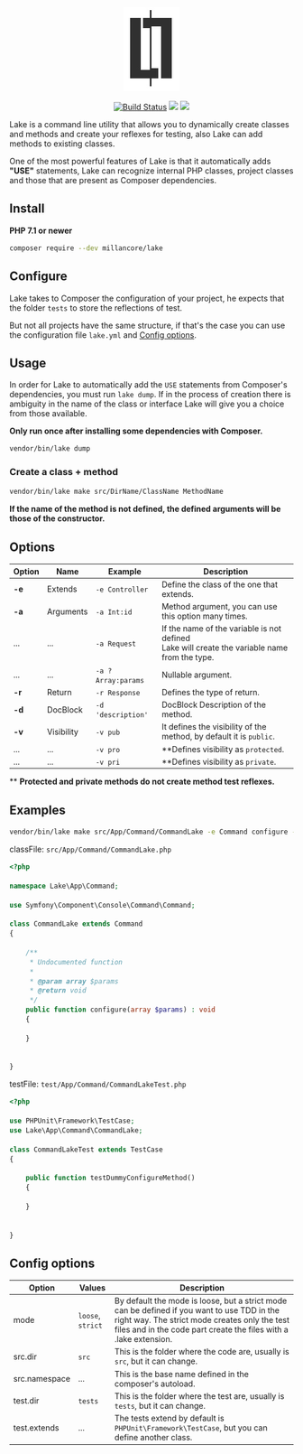 <p align="center"><img src="https://raw.githubusercontent.com/millancore/lake/master/logo.jpg"></p>

<p align="center">
<a href="https://travis-ci.org/millancore/lake?branch=master"><img src="https://travis-ci.org/millancore/lake.svg?branch=master" alt="Build Status"></a>
<a href="https://codeclimate.com/github/millancore/lake/maintainability"><img src="https://api.codeclimate.com/v1/badges/802c342410008cbd8c08/maintainability" /></a>
<a href="https://codeclimate.com/github/millancore/lake/test_coverage"><img src="https://api.codeclimate.com/v1/badges/802c342410008cbd8c08/test_coverage" /></a>
</p>

Lake is a command line utility that allows you to dynamically create classes and methods and create your reflexes for testing, also Lake can add methods to existing classes.

One of the most powerful features of Lake is that it automatically adds **"USE"** statements, Lake can recognize internal PHP classes, project classes and those that are present as Composer dependencies.


## Install  
**PHP 7.1 or newer**
```bash
composer require --dev millancore/lake
```

## Configure

Lake takes to Composer the configuration of your project, he expects that the folder `tests` to store the reflections of test.

But not all projects have the same structure, if that's the case you can use the configuration file `lake.yml` and [Config options](#config-options).


## Usage

In order for Lake to automatically add the `USE` statements from Composer's dependencies, you must run `lake dump`. If in the process of creation there is ambiguity in the name of the class or interface Lake will give you a choice from those available.

**Only run once after installing some dependencies with Composer.**

```bash
vendor/bin/lake dump
```

### Create a class + method

```bash
vendor/bin/lake make src/DirName/ClassName MethodName 
```

**If the name of the method is not defined, the defined arguments will be those of the constructor.** 

## Options


Option | Name   | Example | Description
------ | ------ | ------- | -----------
**-e** | Extends    | `-e Controller` |  Define the class of the one that extends. 
**-a** | Arguments  | `-a Int:id` | Method argument, you can use this option many times.
...    | ...       | `-a Request`| If the name of the variable is not defined<br /> Lake will create the variable name from the type.
...    | ...       | `-a ?Array:params` | Nullable argument.
**-r** | Return     | `-r Response` | Defines the type of return.
**-d** | DocBlock   | `-d 'description'` | DocBlock Description of the method.
**-v** | Visibility | `-v pub` | It defines the visibility of the method, by default it is `public`.
...    | ...       | `-v pro` | **Defines visibility as `protected`.
...    | ...       | `-v pri` | **Defines visibility as `private`.

** **Protected and private methods do not create method test reflexes.**


## Examples

```bash
vendor/bin/lake make src/App/Command/CommandLake -e Command configure -a array:params
```


classFile: `src/App/Command/CommandLake.php`
```php
<?php

namespace Lake\App\Command;

use Symfony\Component\Console\Command\Command;

class CommandLake extends Command
{

    /**
     * Undocumented function
     *
     * @param array $params
     * @return void
     */
    public function configure(array $params) : void
    {

    }


}
```
testFile: `test/App/Command/CommandLakeTest.php`

```php
<?php

use PHPUnit\Framework\TestCase;
use Lake\App\Command\CommandLake;

class CommandLakeTest extends TestCase
{

    public function testDummyConfigureMethod()
    {

    }


}
```

## Config options

Option   | Values | Description
---------| ------ | -----------
mode | `loose`, `strict` | By default the mode is loose, but a strict mode can be defined if you want to use TDD in the right way. The strict mode creates only the test files and in the code part create the files with a .lake extension.
src.dir | `src` | This is the folder where the code are, usually is `src`, but it can change.
src.namespace | ... | This is the base name defined in the composer's autoload.
test.dir | `tests` | This is the folder where the test are, usually is `tests`, but it can change.
test.extends | ... | The tests extend by default is `PHPUnit\Framework\TestCase`, but you can define another class.


